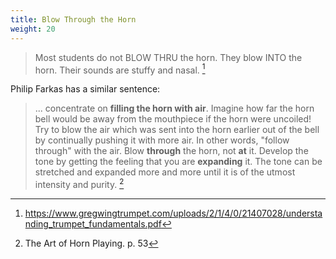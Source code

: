 ```yaml
---
title: Blow Through the Horn
weight: 20
---
```


> Most students do not BLOW THRU the horn. They blow INTO the horn. Their sounds are stuffy and nasal.  [^gregwing]

[^gregwing]: https://www.gregwingtrumpet.com/uploads/2/1/4/0/21407028/understanding_trumpet_fundamentals.pdf

Philip Farkas has a similar sentence:

> ... concentrate on **filling the horn with air**. Imagine how far the horn bell would be away from the mouthpiece if the horn were uncoiled! Try to blow the air which was sent into the horn earlier out of the bell by continually pushing it with more air. In other words, "follow through" with the air. Blow **through** the horn, not **at** it. Develop the tone by getting the feeling that you are **expanding** it. The tone can be stretched and expanded more and more until it is of the utmost intensity and purity. [^farkas]

[^farkas]: The Art of Horn Playing. p. 53
